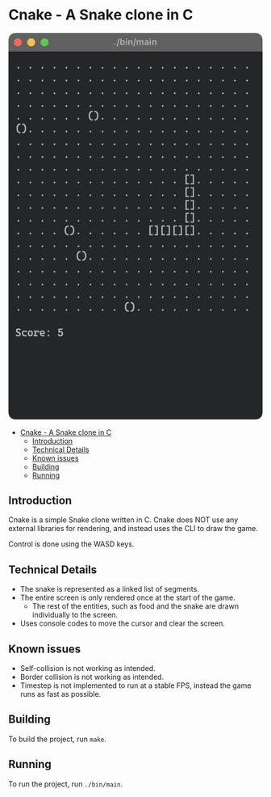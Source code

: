 # Cnake - A Snake clone in C

![Cnake in action](./img/c_snake.png)
- [Cnake - A Snake clone in C](#cnake---a-snake-clone-in-c)
  - [Introduction](#introduction)
  - [Technical Details](#technical-details)
  - [Known issues](#known-issues)
  - [Building](#building)
  - [Running](#running)

## Introduction

Cnake is a simple Snake clone written in C. Cnake does NOT use any external libraries for rendering, and instead uses the CLI to draw the game. 

Control is done using the WASD keys.

## Technical Details

- The snake is represented as a linked list of segments. 
- The entire screen is only rendered once at the start of the game.
  - The rest of the entities, such as food and the snake are drawn individually to the screen.
- Uses console codes to move the cursor and clear the screen.

## Known issues

- Self-collision is not working as intended.
- Border collision is not working as intended.
- Timestep is not implemented to run at a stable FPS, instead the game runs as fast as possible.

## Building

To build the project, run `make`.

## Running

To run the project, run `./bin/main`.
